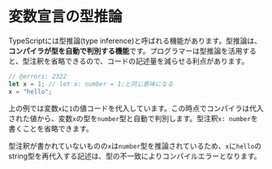 # 変数宣言の型推論

TypeScriptには型推論(type inference)と呼ばれる機能があります。型推論は、**コンパイラが型を自動で判別する機能**です。プログラマーは型推論を活用すると、型注釈を省略できるので、コードの記述量を減らせる利点があります。

```ts twoslash
// @errors: 2322
let x = 1; // let x: number = 1;と同じ意味になる
x = "hello";
```

上の例では変数`x`に`1`の値コードを代入しています。この時点でコンパイラは代入された値から、変数`x`の型を`number`型と自動で判別します。型注釈`x: number`を書くことを省略できます。

型注釈が書かれていないものの`x`は`number`型を推論されているため、`x`に`hello`のstring型を再代入する記述は、型の不一致によりコンパイルエラーとなります。
